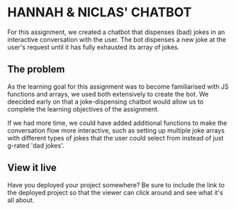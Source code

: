 # HANNAH & NICLAS' CHATBOT

For this assignment, we created a chatbot that dispenses (bad) jokes in an interactive conversation with the user. The bot dispenses a new joke at the user's
request until it has fully exhausted its array of jokes. 

## The problem

As the learning goal for this assignment was to become familiarised with JS functions and arrays, we used both extensively to create the bot. We deecided
early on that a joke-dispensing chatbot would allow us to complete the learning objectives of the assignment. 

If we had more time, we could have added additional functions to make the conversation flow more interactive, such as setting up multiple joke arrays with different
types of jokes that the user could select from instead of just g-rated 'dad jokes'.

## View it live

Have you deployed your project somewhere? Be sure to include the link to the deployed project so that the viewer can click around and see what it's all about.
